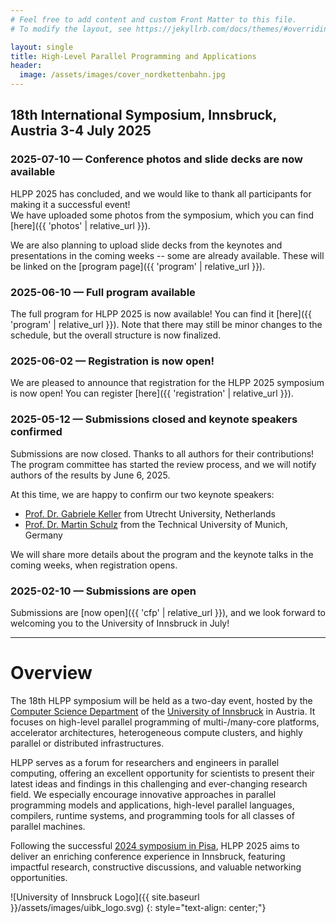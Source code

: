 ```yaml
---
# Feel free to add content and custom Front Matter to this file.
# To modify the layout, see https://jekyllrb.com/docs/themes/#overriding-theme-defaults

layout: single
title: High-Level Parallel Programming and Applications
header:
  image: /assets/images/cover_nordkettenbahn.jpg
---
```


## 18th International Symposium, Innsbruck, Austria 3-4 July 2025

### 2025-07-10 — Conference photos and slide decks are now available

HLPP 2025 has concluded, and we would like to thank all participants for making it a successful event!  
We have uploaded some photos from the symposium, which you can find [here]({{ 'photos' | relative_url }}).

We are also planning to upload slide decks from the keynotes and presentations in the coming weeks -- some are already available. These will be linked on the [program page]({{ 'program' | relative_url }}).

### 2025-06-10 — Full program available

The full program for HLPP 2025 is now available! You can find it [here]({{ 'program' | relative_url }}).
Note that there may still be minor changes to the schedule, but the overall structure is now finalized.

### 2025-06-02 — Registration is now open!

We are pleased to announce that registration for the HLPP 2025 symposium is now open!
You can register [here]({{ 'registration' | relative_url }}).

### 2025-05-12 — Submissions closed and keynote speakers confirmed

Submissions are now closed. Thanks to all authors for their contributions! The program committee has started the review process, and we will notify authors of the results by June 6, 2025.

At this time, we are happy to confirm our two keynote speakers:
 * [Prof. Dr. Gabriele Keller](https://www.uu.nl/staff/GKKeller) from Utrecht University, Netherlands
 * [Prof. Dr. Martin Schulz](https://www.professoren.tum.de/en/schulz-martin) from the Technical University of Munich, Germany

We will share more details about the program and the keynote talks in the coming weeks, when registration opens.

### 2025-02-10 — Submissions are open

Submissions are [now open]({{ 'cfp' | relative_url }}), and we look forward to welcoming you to the University of Innsbruck in July!

---

# Overview

The 18th HLPP symposium will be held as a two-day event, hosted by the [Computer Science Department](https://www.uibk.ac.at/informatik) of the [University of Innsbruck](https://www.uibk.ac.at) in Austria. It focuses on high-level parallel programming of multi-/many-core platforms, accelerator architectures, heterogeneous compute clusters, and highly parallel or distributed infrastructures.

HLPP serves as a forum for researchers and engineers in parallel computing, offering an excellent opportunity for scientists to present their latest ideas and findings in this challenging and ever-changing research field. We especially encourage innovative approaches in parallel programming models and applications, high-level parallel languages, compilers, runtime systems, and programming tools for all classes of parallel machines.

Following the successful [2024 symposium in Pisa](https://hlpp2024.di.unipi.it/), HLPP 2025 aims to deliver an enriching conference experience in Innsbruck, featuring impactful research, constructive discussions, and valuable networking opportunities.

![University of Innsbruck Logo]({{ site.baseurl }}/assets/images/uibk_logo.svg)
{: style="text-align: center;"}

